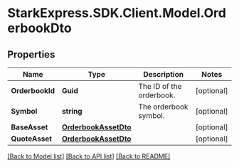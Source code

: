 # StarkExpress.SDK.Client.Model.OrderbookDto

## Properties

Name | Type | Description | Notes
------------ | ------------- | ------------- | -------------
**OrderbookId** | **Guid** | The ID of the orderbook. | [optional] 
**Symbol** | **string** | The orderbook symbol. | [optional] 
**BaseAsset** | [**OrderbookAssetDto**](OrderbookAssetDto.md) |  | [optional] 
**QuoteAsset** | [**OrderbookAssetDto**](OrderbookAssetDto.md) |  | [optional] 

[[Back to Model list]](../README.md#documentation-for-models) [[Back to API list]](../README.md#documentation-for-api-endpoints) [[Back to README]](../README.md)

